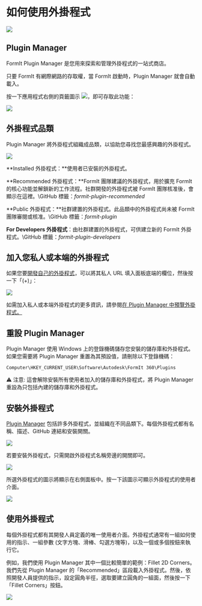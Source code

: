 # 如何使用外掛程式

![](<../.gitbook/assets/g3 (1).gif>)

## Plugin Manager

FormIt Plugin Manager 是您用來探索和管理外掛程式的一站式商店。

只要 FormIt 有網際網路的存取權，當 FormIt 啟動時，Plugin Manager 就會自動載入。

按一下應用程式右側的頁籤圖示 ![](https://formit3d.github.io/FormItExamplePlugins/docs/images/PluginManagerTab.PNG)，即可存取此功能：

![](../.gitbook/assets/c1.PNG)

## 外掛程式品類

Plugin Manager 將外掛程式組織成品類，以協助您尋找您最感興趣的外掛程式。

![](../.gitbook/assets/d16.png)

**Installed 外掛程式：**使用者已安裝的外掛程式。&#x20;

**Recommended 外掛程式：**FormIt 團隊建議的外掛程式，用於擴充 FormIt 的核心功能並解鎖新的工作流程。社群開發的外掛程式被 FormIt 團隊核准後，會顯示在這裡。\GitHub 標籤：_formit-plugin-recommended_

**Public 外掛程式：**社群建置的外掛程式。此品類中的外掛程式尚未被 FormIt 團隊審閱或核准。\GitHub 標籤：_formit-plugin_

**For Developers 外掛程式**：由社群建置的外掛程式，可供建立新的 FormIt 外掛程式。\GitHub 標籤：_formit-plugin-developers_

## 加入您私人或本端的外掛程式

如果您要[開發自己的外掛程式](how-to-develop-plugins/)，可以將其私人 URL 填入面板底端的欄位，然後按一下「(+)」：

![](../.gitbook/assets/d4.PNG)

如需加入私人或本端外掛程式的更多資訊，請參閱[在 Plugin Manager 中預覽外掛程式。](how-to-develop-plugins/advanced-development/previewing-a-plugin-in-the-plugin-manager.md)

## 重設 Plugin Manager

Plugin Manager 使用 Windows 上的登錄機碼儲存您安裝的儲存庫和外掛程式。如果您需要將 Plugin Manager 重置為其預設值，請刪除以下登錄機碼：

`Computer\HKEY_CURRENT_USER\Software\Autodesk\FormIt 360\Plugins`

⚠️ 注意: 這會解除安裝所有使用者加入的儲存庫和外掛程式，將 Plugin Manager 重設為只包括內建的儲存庫和外掛程式。

## 安裝外掛程式

[Plugin Manager](how-to-use-plug-ins.md#plugin-manager) 包括許多外掛程式，並組織在不同品類下。每個外掛程式都有名稱、描述、GitHub 連結和安裝開關。&#x20;

![](../.gitbook/assets/d5.PNG)

若要安裝外掛程式，只需開啟外掛程式名稱旁邊的開關即可。&#x20;

![](../.gitbook/assets/d6.png)

所選外掛程式的圖示將顯示在右側面板中。按一下該圖示可顯示外掛程式的使用者介面。

![](../.gitbook/assets/d7.PNG)

## 使用外掛程式

每個外掛程式都有其開發人員定義的唯一使用者介面。外掛程式通常有一組如何使用的指示、一組參數 (文字方塊、滑棒、勾選方塊等)，以及一個或多個按鈕來執行它。

例如，我們使用 Plugin Manager 其中一個比較簡單的範例：Fillet 2D Corners。我們先從 Plugin Manager 的「Recommended」區段載入外掛程式。然後，依照開發人員提供的指示，設定圓角半徑，選取要建立圓角的一組面，然後按一下「Fillet Corners」按鈕。

![](../.gitbook/assets/g4.gif)

##

